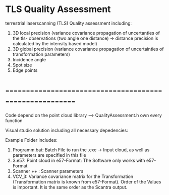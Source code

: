 # TLS Quality Assessment
 terrestrial laserscanning (TLS) Quality assessment including:
 1. 3D local precision (variance covariance propagation of uncertanties of the tls- observations (two angle one distance) -> distance precision is calculated by the intensity based model) 
 2. 3D global precision (variance covariance propagation of uncertainties of transformation parameters)
 3. Incidence angle 
 4. Spot size
 5. Edge points
 
 
 # -------------------------------------------------------
 Code depend on the point cloud library
 --> QualityAssessment.h own every function
 
 Visual studio solution including all necessary depedencies:
 
 Example Folder includes:
 1. Programm.bat: Batch File to run the .exe -> Input cloud, as well as parameters are specified in this file
 2. 3.e57: Point cloud in e57-Format: The Software only works with e57-Format
 3. Scanner ++ : Scanner parameters 
 4. VCV_3: Variance covariance matrix for the Transformation (Transformation matrix is known from e57-Format). Order of the Values is important. It is the same order as the Scantra output.
 
